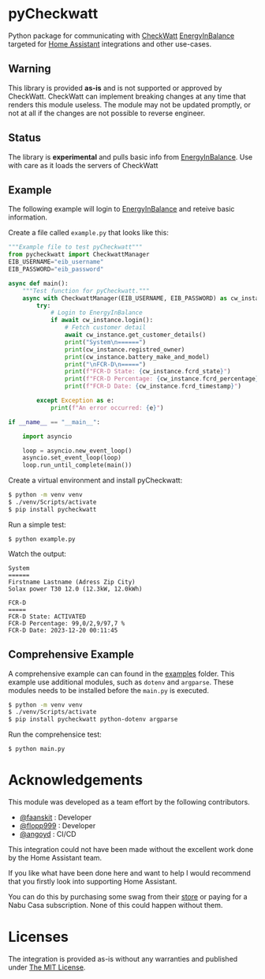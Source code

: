 # pyCheckwatt

Python package for communicating with [CheckWatt](https://checkwatt.se/) [EnergyInBalance](https://energyinbalance.se/) targeted for  [Home Assistant](https://home-assistant.io) integrations and other use-cases.

## Warning
This library is provided **as-is** and is not supported or approved by CheckWatt. CheckWatt can implement breaking changes at any time that renders this module useless. The module may not be updated promptly, or not at all if the changes are not possible to reverse engineer.

## Status
The library is **experimental** and pulls basic info from [EnergyInBalance](https://energyinbalance.se/).
Use with care as it loads the servers of CheckWatt

## Example
The following example will login to [EnergyInBalance](https://energyinbalance.se/) and reteive basic information. 

Create a file called `example.py` that looks like this:
```python
"""Example file to test pyCheckwatt"""
from pycheckwatt import CheckwattManager
EIB_USERNAME="eib_username"
EIB_PASSWORD="eib_password"

async def main():
    """Test function for pyCheckwatt."""
    async with CheckwattManager(EIB_USERNAME, EIB_PASSWORD) as cw_instance:
        try:
            # Login to EnergyInBalance
            if await cw_instance.login():
                # Fetch customer detail
                await cw_instance.get_customer_details()
                print("System\n======")
                print(cw_instance.registred_owner)
                print(cw_instance.battery_make_and_model)
                print("\nFCR-D\n=====")
                print(f"FCR-D State: {cw_instance.fcrd_state}")
                print(f"FCR-D Percentage: {cw_instance.fcrd_percentage}")
                print(f"FCR-D Date: {cw_instance.fcrd_timestamp}")

        except Exception as e:
            print(f"An error occurred: {e}")

if __name__ == "__main__":

    import asyncio

    loop = asyncio.new_event_loop()
    asyncio.set_event_loop(loop)
    loop.run_until_complete(main())
```

Create a virtual environment and install pyCheckwatt:
```bash
$ python -m venv venv
$ ./venv/Scripts/activate
$ pip install pycheckwatt
```
Run a simple test:
```
$ python example.py
```

Watch the output:
```
System
======
Firstname Lastname (Adress Zip City)
Solax power T30 12.0 (12.3kW, 12.0kWh)

FCR-D
=====
FCR-D State: ACTIVATED
FCR-D Percentage: 99,0/2,9/97,7 %
FCR-D Date: 2023-12-20 00:11:45
```

## Comprehensive Example
A comprehensive example can can found in the [examples](https://github.com/faanskit/pyCheckwatt/tree/master/examples) folder. This example use additional modules, such as `dotenv` and `argparse`.
These modules needs to be installed before the `main.py` is executed.

```bash
$ python -m venv venv
$ ./venv/Scripts/activate
$ pip install pycheckwatt python-dotenv argparse
```

Run the comprehensice test:
```
$ python main.py
```
# Acknowledgements
This module was developed as a team effort by the following contributors.

- [@faanskit](https://github.com/faanskit) : Developer
- [@flopp999](https://github.com/flopp999) : Developer
- [@angoyd](https://github.com/angoyd) : CI/CD

This integration could not have been made without the excellent work done by the Home Assistant team.

If you like what have been done here and want to help I would recommend that you firstly look into supporting Home Assistant.

You can do this by purchasing some swag from their [store](https://home-assistant-store.creator-spring.com/) or paying for a Nabu Casa subscription. None of this could happen without them.

# Licenses
The integration is provided as-is without any warranties and published under [The MIT License](https://opensource.org/license/mit/).